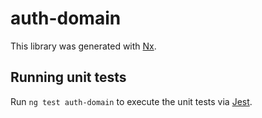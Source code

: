 # auth-domain

This library was generated with [Nx](https://nx.dev).

## Running unit tests

Run `ng test auth-domain` to execute the unit tests via [Jest](https://jestjs.io).
